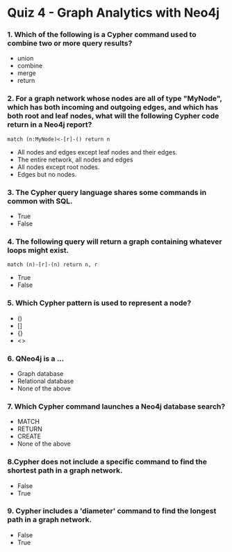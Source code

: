 # Quiz 4  - Graph Analytics with Neo4j

### 1. Which of the following is a Cypher command used to combine two or more query results?

- union
- combine
- merge
- return

### 2. For a graph network whose nodes are all of type "MyNode", which has both incoming and outgoing edges, and which has both root and leaf nodes, what will the following Cypher code return in a Neo4j report?

```
match (n:MyNode)<-[r]-() return n
```

- All nodes and edges except leaf nodes and their edges.
- The entire network, all nodes and edges
- All nodes except root nodes.
- Edges but no nodes.

### 3. The Cypher query language shares some commands in common with SQL.

- True
- False

### 4. The following query will return a graph containing whatever loops might exist.

```
match (n)-[r]-(n) return n, r
```

- True
- False

### 5. Which Cypher pattern is used to represent a node?

- ()
- []
- {}
- <>

### 6. QNeo4j is a ...

- Graph database
- Relational database
- None of the above

### 7. Which Cypher command launches a Neo4j database search?

- MATCH
- RETURN
- CREATE
- None of the above

### 8.Cypher does not include a specific command to find the shortest path in a graph network.

- False
- True

### 9. Cypher includes a 'diameter' command to find the longest path in a graph network.

- False
- True
